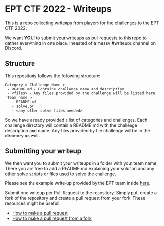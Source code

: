 # EPT CTF 2022 - Writeups
This is a repo collecting writeups from players for the challenges to the EPT CTF 2022.

We want **YOU!** to submit your writeups as pull requests to this repo to gather everything in one place, ineasted of a messy #writeups channel on Discord.

## Structure
This repositoriy follows the following structure:
```
Category > Challenge Name >
 - README.md - Contains challenge name and description.
 - <files> - Any files provided by the challenge will be listed here
 Team name >
   - README.md
   - solve.py
   - <any other solve files needed>
```
So we have already provided a list of categories and challenges. Each challenge directory will contain a README.md with the challenge description and name. Any files provided by the challenge will be in the directory as well.

## Submitting your writeup
We then want you to submit your writeups in a folder with your team name. There you are free to add a README.md explaining your solution and any other solve scripts or files used to solve the challenge.

Please see the example write-up provided by the EPT team inside [here](./Stego/Reversing/ept/README.md).

Submit one writeup per Pull Request to the repository. Simply put, create a fork of the repository and create a pull request from your fork. These resources might be usefull:
* [How to make a pull request](https://docs.github.com/en/pull-requests/collaborating-with-pull-requests/proposing-changes-to-your-work-with-pull-requests/creating-a-pull-request)
* [How to make a pull request from a fork](https://docs.github.com/en/pull-requests/collaborating-with-pull-requests/proposing-changes-to-your-work-with-pull-requests/creating-a-pull-request-from-a-fork)